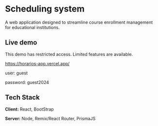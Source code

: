 # Scheduling system

A web application designed to streamline course enrollment management for educational institutions.


## Live demo

This demo has restricted access. Limited features are available.

https://horarios-app.vercel.app/

user: guest

password: guest2024


## Tech Stack

**Client:** React, BootStrap

**Server:** Node, Remix/React Router, PrismaJS 

